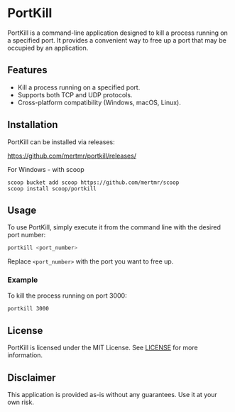 # PortKill

PortKill is a command-line application designed to kill a process running on a specified port. It provides a convenient way to free up a port that may be occupied by an application.

## Features

- Kill a process running on a specified port.
- Supports both TCP and UDP protocols.
- Cross-platform compatibility (Windows, macOS, Linux).

## Installation

PortKill can be installed via releases:

https://github.com/mertmr/portkill/releases/

For Windows - with scoop

```
scoop bucket add scoop https://github.com/mertmr/scoop
scoop install scoop/portkill
```

## Usage

To use PortKill, simply execute it from the command line with the desired port number:

```bash
portkill <port_number>
```

Replace `<port_number>` with the port you want to free up.

### Example

To kill the process running on port 3000:

```bash
portkill 3000
```


## License

PortKill is licensed under the MIT License. See [LICENSE](LICENSE) for more information.

## Disclaimer

This application is provided as-is without any guarantees. Use it at your own risk.
